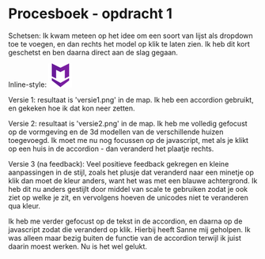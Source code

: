 # Procesboek - opdracht 1

Schetsen: Ik kwam meteen op het idee om een soort van lijst als dropdown toe te voegen, en dan rechts het model op klik te laten zien. Ik heb dit kort geschetst en ben daarna direct aan de slag gegaan.

Inline-style:
![alt text](https://github.com/adam-p/markdown-here/raw/master/src/common/images/icon48.png "Logo Title Text 1")

Versie 1: resultaat is 'versie1.png' in de map. Ik heb een accordion gebruikt, en gekeken hoe ik dat kon neer zetten.

Versie 2: resultaat is 'versie2.png' in de map. Ik heb me volledig gefocust op de vormgeving en de 3d modellen van de verschillende huizen toegevoegd. Ik moet me nu nog focussen op de javascript, met als je klikt op een huis in de accordion - dan veranderd het plaatje rechts.

Versie 3 (na feedback): Veel positieve feedback gekregen en kleine aanpassingen in de stijl, zoals het plusje dat veranderd naar een minetje op klik dan moet de kleur anders, want het was met een blauwe achtergrond. Ik heb dit nu anders gestijlt door middel van scale te gebruiken zodat je ook ziet op welke je zit, en vervolgens hoeven de unicodes niet te veranderen qua kleur.

Ik heb me verder gefocust op de tekst in de accordion, en daarna op de javascript zodat die veranderd op klik.
Hierbij heeft Sanne mij geholpen. Ik was alleen maar bezig buiten de functie van de accordion terwijl ik juist daarin moest werken.
Nu is het wel gelukt.
